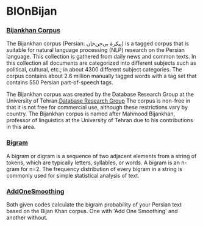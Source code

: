 # BIOnBijan
### [Bijankhan Corpus](https://en.wikipedia.org/wiki/Bijankhan_Corpus)
The Bijankhan corpus (Persian: پیکرهٔ بی‌جن‌خان‎) is a tagged corpus that is suitable for natural language processing (NLP) research on the Persian language. This collection is gathered from daily news and common texts. In this collection all documents are categorized into different subjects such as political, cultural, etc.; in about 4300 different subject categories. The corpus contains about 2.6 million manually tagged words with a tag set that contains 550 Persian part-of-speech tags.

The Bijankhan corpus was created by the Database Research Group at the University of Tehran.[Database Research Group](https://dbrg.ut.ac.ir/) The corpus is non-free in that it is not free for commercial use, although these restrictions vary by country. The Bijankhan corpus is named after Mahmood Bijankhan, professor of linguistics at the University of Tehran due to his contributions in this area.

### [Bigram](https://en.wikipedia.org/wiki/Bigram)
A bigram or digram is a sequence of two adjacent elements from a string of tokens, which are typically letters, syllables, or words. A bigram is an n-gram for n=2. The frequency distribution of every bigram in a string is commonly used for simple statistical analysis of text.

### [AddOneSmoothing](https://www.youtube.com/watch?v=ebeGh8HM4Jo)

Both given codes calculate the bigram probability of your Persian text based on the Bijan Khan corpus. One with 'Add One Smoothing' and another without.



